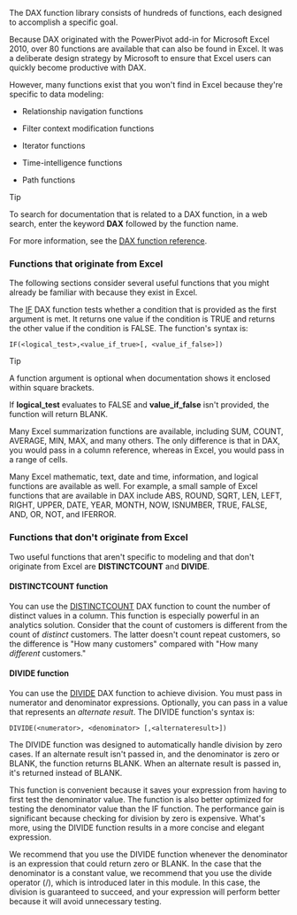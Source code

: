 The DAX function library consists of hundreds of functions, each designed to accomplish a specific goal.

Because DAX originated with the PowerPivot add-in for Microsoft Excel 2010, over 80 functions are available that can also be found in Excel. It was a deliberate design strategy by Microsoft to ensure that Excel users can quickly become productive with DAX.

However, many functions exist that you won't find in Excel because they're specific to data modeling:

-   Relationship navigation functions

-   Filter context modification functions

-   Iterator functions

-   Time-intelligence functions

-   Path functions

> [!TIP]
> To search for documentation that is related to a DAX function, in a web search, enter the keyword **DAX** followed by the function name.

For more information, see the [DAX function reference](https://docs.microsoft.com/dax/dax-function-reference/?azure-portal=true).

### Functions that originate from Excel

The following sections consider several useful functions that you might already be familiar with because they exist in Excel.

The [IF](https://docs.microsoft.com/dax/if-function-dax/?azure-portal=true) DAX function tests whether a condition that is provided as the first argument is met. It returns one value if the condition is TRUE and returns the other value if the condition is FALSE. The function's syntax is:

```dax
IF(<logical_test>,<value_if_true>[, <value_if_false>])
```

> [!TIP]
> A function argument is optional when documentation shows it enclosed within square brackets.

If **logical_test** evaluates to FALSE and **value_if_false** isn't provided, the function will return BLANK.

Many Excel summarization functions are available, including SUM, COUNT, AVERAGE, MIN, MAX, and many others. The only difference is that in DAX, you would pass in a column reference, whereas in Excel, you would pass in a range of cells.

Many Excel mathematic, text, date and time, information, and logical functions are available as well. For example, a small sample of Excel functions that are available in DAX include ABS, ROUND, SQRT, LEN, LEFT, RIGHT, UPPER, DATE, YEAR, MONTH, NOW, ISNUMBER, TRUE, FALSE, AND, OR, NOT, and IFERROR.

### Functions that don't originate from Excel

Two useful functions that aren't specific to modeling and that don't originate from Excel are **DISTINCTCOUNT** and **DIVIDE**.

#### DISTINCTCOUNT function

You can use the [DISTINCTCOUNT](https://docs.microsoft.com/dax/distinctcount-function-dax/?azure-portal=true) DAX function to count the number of distinct values in a column. This function is especially powerful in an analytics solution. Consider that the count of customers is different from the count of *distinct* customers. The latter doesn't count repeat customers, so the difference is "How many customers" compared with "How many *different* customers."

#### DIVIDE function

You can use the [DIVIDE](https://docs.microsoft.com/dax/divide-function-dax/?azure-portal=true) DAX function to achieve division. You must pass in numerator and denominator expressions. Optionally, you can pass in a value that represents an *alternate result*. The DIVIDE function's syntax is:

```dax
DIVIDE(<numerator>, <denominator> [,<alternateresult>])
```

The DIVIDE function was designed to automatically handle division by zero cases. If an alternate result isn't passed in, and the denominator is zero or BLANK, the function returns BLANK. When an alternate result is passed in, it's returned instead of BLANK.

This function is convenient because it saves your expression from having to first test the denominator value. The function is also better optimized for testing the denominator value than the IF function. The performance gain is significant because checking for division by zero is expensive. What's more, using the DIVIDE function results in a more concise and elegant expression.

We recommend that you use the DIVIDE function whenever the denominator is an expression that could return zero or BLANK. In the case that the denominator is a constant value, we recommend that you use the divide operator (/), which is introduced later in this module. In this case, the division is guaranteed to succeed, and your expression will perform better because it will avoid unnecessary testing.
